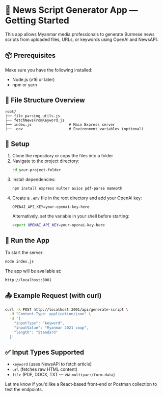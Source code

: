 # 📰 News Script Generator App — Getting Started

This app allows Myanmar media professionals to generate Burmese news scripts from uploaded files, URLs, or keywords using OpenAI and NewsAPI.

## 📦 Prerequisites
Make sure you have the following installed:

- Node.js (v16 or later)
- npm or yarn

## 📁 File Structure Overview
```
root/
├── file_parsing_utils.js
├── fetchNewsFromKeyword.js
├── index.js                 # Main Express server
├── .env                     # Environment variables (optional)
```

## 🔧 Setup
1. Clone the repository or copy the files into a folder
2. Navigate to the project directory:
   ```bash
   cd your-project-folder
   ```
3. Install dependencies:
   ```bash
   npm install express multer axios pdf-parse mammoth
   ```
4. Create a `.env` file in the root directory and add your OpenAI key:
   ```env
   OPENAI_API_KEY=your-openai-key-here
   ```
   Alternatively, set the variable in your shell before starting:
   ```bash
   export OPENAI_API_KEY=your-openai-key-here
   ```

## 🚀 Run the App
To start the server:
```bash
node index.js
```

The app will be available at:
```
http://localhost:3001
```

## 📤 Example Request (with curl)
```bash
curl -X POST http://localhost:3001/api/generate-script \
  -H "Content-Type: application/json" \
  -d '{
    "inputType": "keyword",
    "inputValue": "Myanmar 2021 coup",
    "length": "Standard"
  }'
```

## ✅ Input Types Supported
- `keyword` (uses NewsAPI to fetch article)
- `url` (fetches raw HTML content)
- `file` (PDF, DOCX, TXT — via `multipart/form-data`)

Let me know if you'd like a React-based front-end or Postman collection to test the endpoints.
